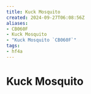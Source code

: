 ```yaml
---
title: Kuck Mosquito
created: 2024-09-27T06:08:56Z
aliases:
- CB060F
- Kuck Mosquito
- "Kuck Mosquito `CB060F`"
tags:
- hf4a
---
```


# Kuck Mosquito